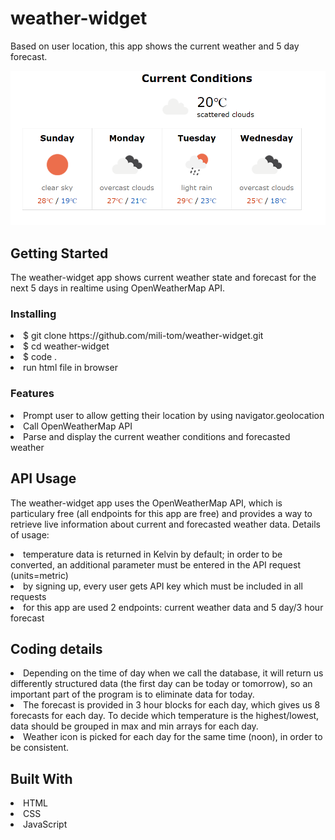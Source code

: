 # weather-widget
Based on user location, this app shows the current weather and 5 day forecast.
<p>
<img src="/src/images/forecast.png">
</p>

## Getting Started
The weather-widget app shows current weather state and forecast for the next 5 days in realtime using OpenWeatherMap API.

### Installing
<li>$ git clone https://github.com/mili-tom/weather-widget.git</li>
<li>$ cd weather-widget</li>
<li>$ code .</li>
<li>run html file in browser</li>

### Features
<li>Prompt user to allow getting their location by using navigator.geolocation</li>
<li>Call OpenWeatherMap API</li> 
<li>Parse and display the current weather conditions and forecasted weather</li>

## API Usage
The weather-widget app uses the OpenWeatherMap API, which is particulary free (all endpoints for this app are free) and provides a way to retrieve live information about current and forecasted weather data. Details of usage:
<li>temperature data is returned in Kelvin by default; in order to be converted, an additional parameter must be entered in the API request (units=metric)</li>
<li>by signing up, every user gets API key which must be included in all requests</li>
<li>for this app are used 2 endpoints: current weather data and 5 day/3 hour forecast</li>

## Coding details
<li>Depending on the time of day when we call the database, it will return us differently structured data (the first day can be today or tomorrow), so an important part of the program is to eliminate data for today.</li>
<li>The forecast is provided in 3 hour blocks for each day, which gives us 8 forecasts for each day. To decide which temperature is the highest/lowest, data should be grouped in max and min arrays for each day.</li>
<li>Weather icon is picked for each day for the same time (noon), in order to be consistent.</li>

## Built With
<li>HTML</li>
<li>CSS</li>
<li>JavaScript</li>
